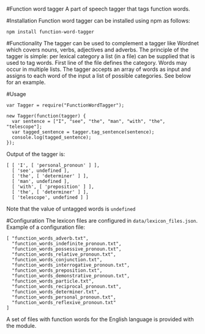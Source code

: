#Function word tagger
A part of speech tagger that tags function words. 

#Installation
Function word tagger can be installed using npm as follows:
```
npm install function-word-tagger
```

#Functionality
The tagger can be used to complement a tagger like Wordnet which covers nouns, verbs, adjectives and adverbs. The principle of the tagger is simple: per lexical category a list (in a file) can be supplied that is used to tag words. First line of the file defines the category. Words may occur in multiple lists.
The tagger accepts an array of words as input and assigns to each word of the input a list of possible categories. See below for an example.

#Usage
```
var Tagger = require("FunctionWordTagger");

new Tagger(function(tagger) {
  var sentence = ["I", "see", "the", "man", "with", "the", "telescope"];
  var tagged_sentence = tagger.tag_sentence(sentence);
  console.log(tagged_sentence);
});
```
Output of the tagger is:
```
[ [ 'I', [ 'personal_pronoun' ] ],
  [ 'see', undefined ],
  [ 'the', [ 'determiner' ] ],
  [ 'man', undefined ],
  [ 'with', [ 'preposition' ] ],
  [ 'the', [ 'determiner' ] ],
  [ 'telescope', undefined ] ]
```
Note that the value of untagged words is <code>undefined</code>

#Configuration
The lexicon files are configured in <code>data/lexicon_files.json</code>. Example of a configuration file:
```
[ "function_words_adverb.txt",
  "function_words_indefinite_pronoun.txt",
  "function_words_possessive_pronoun.txt",
  "function_words_relative_pronoun.txt",
  "function_words_conjunction.txt",
  "function_words_interrogative_pronoun.txt",
  "function_words_preposition.txt",
  "function_words_demonstrative_pronoun.txt",
  "function_words_particle.txt",
  "function_words_reciprocal_pronoun.txt",
  "function_words_determiner.txt",
  "function_words_personal_pronoun.txt",
  "function_words_reflexive_pronoun.txt"
]
```
A set of files with function words for the English language is provided with the module.